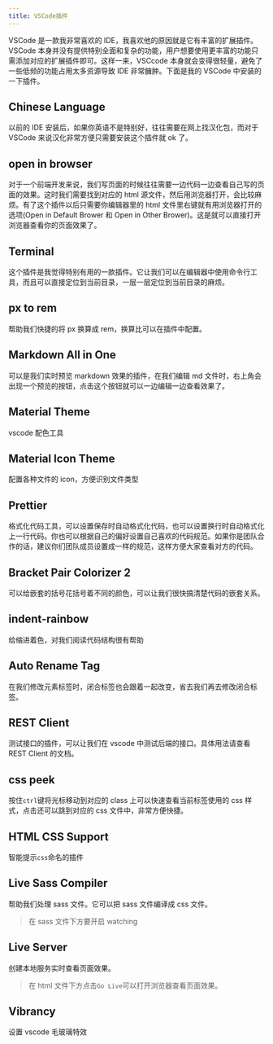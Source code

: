 ```yaml
---
title: VSCode插件
---
```


VSCode 是一款我非常喜欢的 IDE，我喜欢他的原因就是它有丰富的扩展插件。VSCode 本身并没有提供特别全面和复杂的功能，用户想要使用更丰富的功能只需添加对应的扩展插件即可。这样一来，VSCcode 本身就会变得很轻量，避免了一些低频的功能占用太多资源导致 IDE 非常臃肿。下面是我的 VSCode 中安装的一下插件。

<!-- more -->

## Chinese Language

以前的 IDE 安装后，如果你英语不是特别好，往往需要在网上找汉化包，而对于 VSCode 来说汉化非常方便只需要安装这个插件就 ok 了。

## open in browser

对于一个前端开发来说，我们写页面的时候往往需要一边代码一边查看自己写的页面的效果。这时我们需要找到对应的 html 源文件，然后用浏览器打开，会比较麻烦。有了这个插件以后只需要你编辑器里的 html 文件里右键就有用浏览器打开的选项(Open in Default Brower 和 Open in Other Brower)。这是就可以直接打开浏览器查看你的页面效果了。

## Terminal

这个插件是我觉得特别有用的一款插件。它让我们可以在编辑器中使用命令行工具，而且可以直接定位到当前目录，一层一层定位到当前目录的麻烦。

## px to rem

帮助我们快捷的将 px 换算成 rem，换算比可以在插件中配置。

## Markdown All in One

可以是我们实时预览 markdown 效果的插件，在我们编辑 md 文件时，右上角会出现一个预览的按钮，点击这个按钮就可以一边编辑一边查看效果了。

## Material Theme

vscode 配色工具

## Material Icon Theme

配置各种文件的 icon，方便识别文件类型

## Prettier

格式化代码工具，可以设置保存时自动格式化代码，也可以设置换行时自动格式化上一行代码。你也可以根据自己的偏好设置自己喜欢的代码规范。如果你是团队合作的话，建议你们团队成员设置成一样的规范，这样方便大家查看对方的代码。

## Bracket Pair Colorizer 2

可以给嵌套的括号花括号着不同的颜色，可以让我们很快搞清楚代码的嵌套关系。

## indent-rainbow

给缩进着色，对我们阅读代码结构很有帮助

## Auto Rename Tag

在我们修改元素标签时，闭合标签也会跟着一起改变，省去我们再去修改闭合标签。

## REST Client

测试接口的插件，可以让我们在 vscode 中测试后端的接口。具体用法请查看 REST Client 的文档。

## css peek

按住`ctrl`键将光标移动到对应的 class 上可以快速查看当前标签使用的 css 样式，点击还可以跳到对应的 css 文件中，非常方便快捷。

## HTML CSS Support

智能提示`css`命名的插件

## Live Sass Compiler

帮助我们处理 sass 文件。它可以把 sass 文件编译成 css 文件。

> 在 sass 文件下方要开启 watching

## Live Server

创建本地服务实时查看页面效果。

> 在 html 文件下方点击`Go Live`可以打开浏览器查看页面效果。

## Vibrancy

设置 vscode 毛玻璃特效
